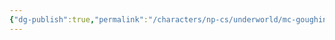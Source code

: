 ```yaml
---
{"dg-publish":true,"permalink":"/characters/np-cs/underworld/mc-goughin/","created":"2024-12-13T21:54:39.418-08:00","updated":"2025-01-27T19:48:49.675-08:00"}
---
```


